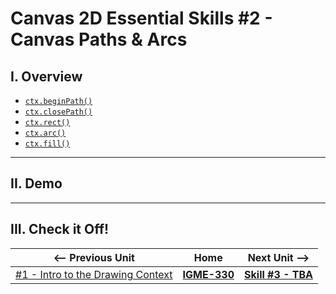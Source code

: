 # Canvas 2D Essential Skills #2 - Canvas Paths & Arcs

## I. Overview

- [`ctx.beginPath()`](https://developer.mozilla.org/en-US/docs/Web/API/CanvasRenderingContext2D/beginPath)
- [`ctx.closePath()`](https://developer.mozilla.org/en-US/docs/Web/API/CanvasRenderingContext2D/closePath)
- [`ctx.rect()`](https://developer.mozilla.org/en-US/docs/Web/API/CanvasRenderingContext2D/rect)
- [`ctx.arc()`](https://developer.mozilla.org/en-US/docs/Web/API/CanvasRenderingContext2D/arc)
- [`ctx.fill()`](https://developer.mozilla.org/en-US/docs/Web/API/CanvasRenderingContext2D/fill)

<hr>

## II. Demo


<hr>

## III. Check it Off!




| <-- Previous Unit | Home | Next Unit -->
| --- | --- | --- 
|  [#1 - Intro to the Drawing Context](1-canvas-intro-to-drawing-context.md) |  [**IGME-330**](../README.md) | [**Skill #3 - TBA**]()
